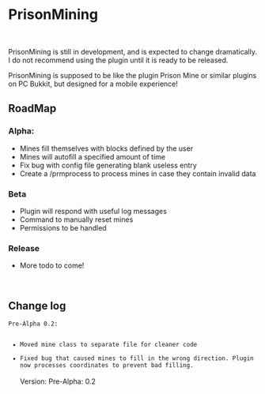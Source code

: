 <h1>PrisonMining</h1><br>
<p>PrisonMining is still in development, and is expected to change dramatically. I do not recommend using the plugin until it is ready to be released.</p>
<p>PrisonMining is supposed to be like the plugin Prison Mine or similar plugins on PC Bukkit, but designed for a mobile experience!</p>
<h2>RoadMap</h2>
<h3>Alpha:</h3><ul>
<li>Mines fill themselves with blocks defined by the user</li>
<li>Mines will autofill a specified amount of time</li>
<li>Fix bug with config file generating blank useless entry</li>
<li>Create a /prmprocess to process mines in case they contain invalid data</li>
</ul>
<h3>Beta</h3><ul>
<li>Plugin will respond with useful log messages</li>
<li>Command to manually reset mines</li>
<li>Permissions to be handled</li></ul>
<h3>Release</h3><ul>
<li>More todo to come!</li></ul>
<br>
<h2>Change log</h2>
<code>Pre-Alpha 0.2: <ul>
<li>Moved mine class to separate file for cleaner code</li>
<li>Fixed bug that caused mines to fill in the wrong direction. Plugin now processes coordinates to prevent bad filling.</li></code>
<br>
Version: Pre-Alpha: 0.2